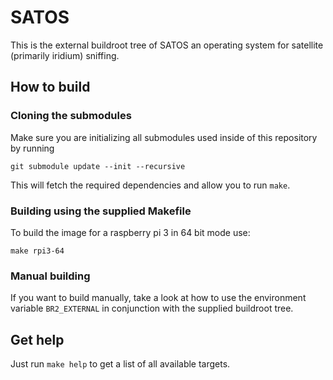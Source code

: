 # SATOS
This is the external buildroot tree of SATOS an operating system for satellite (primarily iridium) sniffing.

## How to build
### Cloning the submodules
Make sure you are initializing all submodules used inside of this repository by running
```
git submodule update --init --recursive
```
This will fetch the required dependencies and allow you to run `make`.

### Building using the supplied Makefile
To build the image for a raspberry pi 3 in 64 bit mode use:
```
make rpi3-64
```

### Manual building
If you want to build manually, take a look at how to use the environment variable `BR2_EXTERNAL` in conjunction with the supplied
buildroot tree.

## Get help
Just run `make help` to get a list of all available targets.
